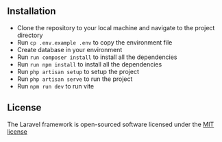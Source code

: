 

## Installation
- Clone the repository to your local machine and navigate to the project directory
- Run `cp .env.example .env` to copy the environment file
- Create database in your environment
- Run `run composer install` to install all the dependencies
- Run `run npm install` to install all the dependencies
- Run `php artisan setup` to setup the project
- Run `php artisan serve` to run the project
- Run `npm run dev` to run vite

## License

The Laravel framework is open-sourced software licensed under the [MIT license](https://opensource.org/licenses/MIT)
